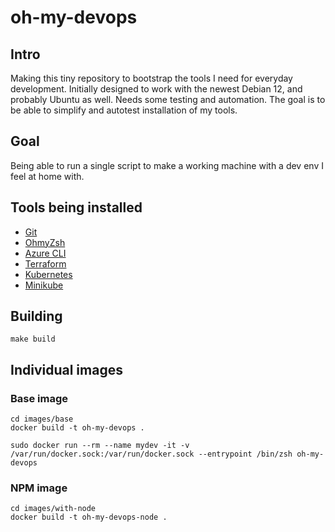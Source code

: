 # oh-my-devops

## Intro

Making this tiny repository to bootstrap the tools I need for everyday development. Initially designed to work with the newest Debian 12, and probably Ubuntu as well. Needs some testing and automation. The goal is to be able to simplify and autotest installation of my tools.

## Goal

Being able to run a single script to make a working machine with a dev env I feel at home with.

## Tools being installed

* [Git](https://git-scm.com/)
* [OhmyZsh](https://ohmyz.sh/)
* [Azure CLI](https://learn.microsoft.com/en-us/cli/azure/)
* [Terraform](https://www.terraform.io/)
* [Kubernetes](https://kubernetes.io/docs/home/)
* [Minikube](https://minikube.sigs.k8s.io/docs/)

## Building

    make build

## Individual images

### Base image

    cd images/base
    docker build -t oh-my-devops .

    sudo docker run --rm --name mydev -it -v /var/run/docker.sock:/var/run/docker.sock --entrypoint /bin/zsh oh-my-devops

### NPM image

    cd images/with-node
    docker build -t oh-my-devops-node .